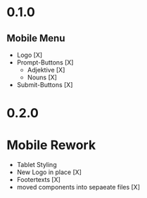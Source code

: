 # 0.1.0

## Mobile Menu

- Logo [X]
- Prompt-Buttons [X]
  - Adjektive [X]
  - Nouns [X]
- Submit-Buttons [X]

# 0.2.0

# Mobile Rework

- Tablet Styling
- New Logo in place [X]
- Footertexts [X]
- moved components into sepaeate files [X]